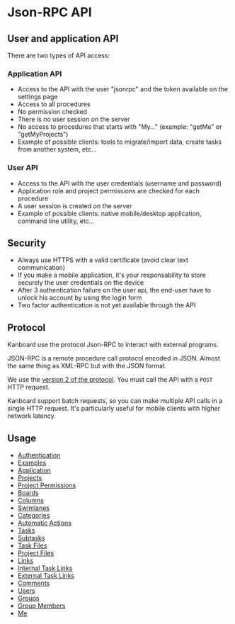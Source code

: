 Json-RPC API
============

User and application API
------------------------

There are two types of API access:

### Application API

- Access to the API with the user "jsonrpc" and the token available on the settings page
- Access to all procedures
- No permission checked
- There is no user session on the server
- No access to procedures that starts with "My..." (example: "getMe" or "getMyProjects")
- Example of possible clients: tools to migrate/import data, create tasks from another system, etc...

### User API

- Access to the API with the user credentials (username and password)
- Application role and project permissions are checked for each procedure
- A user session is created on the server
- Example of possible clients: native mobile/desktop application, command line utility, etc...

Security
--------

- Always use HTTPS with a valid certificate (avoid clear text communication)
- If you make a mobile application, it's your responsability to store securely the user credentials on the device
- After 3 authentication failure on the user api, the end-user have to unlock his account by using the login form
- Two factor authentication is not yet available through the API

Protocol
--------

Kanboard use the protocol Json-RPC to interact with external programs.

JSON-RPC is a remote procedure call protocol encoded in JSON.
Almost the same thing as XML-RPC but with the JSON format.

We use the [version 2 of the protocol](http://www.jsonrpc.org/specification).
You must call the API with a `POST` HTTP request.

Kanboard support batch requests, so you can make multiple API calls in a single HTTP request. It's particularly useful for mobile clients with higher network latency.

Usage
-----

- [Authentication](api-authentication.markdown)
- [Examples](api-examples.markdown)
- [Application](api-application-procedures.markdown)
- [Projects](api-project-procedures.markdown)
- [Project Permissions](api-project-permission-procedures.markdown)
- [Boards](api-board-procedures.markdown)
- [Columns](api-column-procedures.markdown)
- [Swimlanes](api-swimlane-procedures.markdown)
- [Categories](api-category-procedures.markdown)
- [Automatic Actions](api-action-procedures.markdown)
- [Tasks](api-task-procedures.markdown)
- [Subtasks](api-subtask-procedures.markdown)
- [Task Files](api-task-file-procedures.markdown)
- [Project Files](api-project-file-procedures.markdown)
- [Links](api-link-procedures.markdown)
- [Internal Task Links](api-internal-task-link-procedures.markdown)
- [External Task Links](api-external-task-link-procedures.markdown)
- [Comments](api-comment-procedures.markdown)
- [Users](api-user-procedures.markdown)
- [Groups](api-group-procedures.markdown)
- [Group Members](api-group-member-procedures.markdown)
- [Me](api-me-procedures.markdown)
